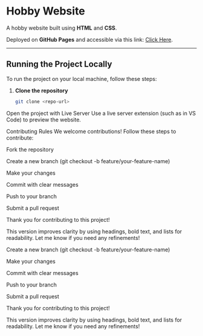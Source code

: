 # Hobby Website

A hobby website built using **HTML** and **CSS**.

Deployed on **GitHub Pages** and accessible via this link: [Click Here](https://example.com).

---

## Running the Project Locally

To run the project on your local machine, follow these steps:

1. **Clone the repository**  
   ```bash
   git clone <repo-url>
Open the project with Live Server Use a live server extension (such as in VS Code) to preview the website.

Contributing Rules
We welcome contributions! Follow these steps to contribute:

Fork the repository


Create a new branch (git checkout -b feature/your-feature-name)

Make your changes

Commit with clear messages

Push to your branch

Submit a pull request

Thank you for contributing to this project!


This version improves clarity by using headings, bold text, and lists for readability. Let me know if you need any refinements!


Create a new branch (git checkout -b feature/your-feature-name)

Make your changes

Commit with clear messages

Push to your branch

Submit a pull request

Thank you for contributing to this project!


This version improves clarity by using headings, bold text, and lists for readability. Let me know if you need any refinements!


